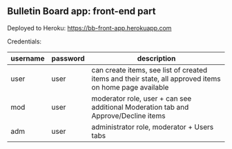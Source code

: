 ## Bulletin Board app: front-end part

Deployed to Heroku: https://bb-front-app.herokuapp.com

Credentials: 

| username | password | description |
| -------- | -------- | ----------- |
| user  | user  | can create items, see list of created items and their state, all approved items on home page available  |
| mod  | user  | moderator role, user + can see additional Moderation tab and Approve/Decline items |
| adm  | user | administrator role, moderator + Users tabs |



[comment]: <> (### My progress:)

[comment]: <> (**4.5.2021**)

[comment]: <> (Login page:)

[comment]: <> (![Screenshot]&#40;screenshots/5.4.2021/5.4_login.png&#41;)

[comment]: <> (Home page &#40;admin user&#41;:)

[comment]: <> (![Screenshot]&#40;screenshots/5.4.2021/5.4_home.png&#41;)

[comment]: <> (Tabs for item types &#40;admin user&#41;: )

[comment]: <> (![Screenshot]&#40;screenshots/5.4.2021/5.4_tabs.png&#41; )

[comment]: <> (Add new item modal &#40;admin user&#41;:)

[comment]: <> (![Screenshot]&#40;screenshots/5.4.2021/5.4_add.png&#41;)

[comment]: <> (My items view &#40;admin user&#41;:)

[comment]: <> (![Screenshot]&#40;screenshots/5.4.2021/5.4_my_items.png&#41;)

[comment]: <> (Edit item modal &#40;admin user&#41;:)

[comment]: <> (![Screenshot]&#40;screenshots/5.4.2021/5.4_edit.png&#41;)

[comment]: <> (Moderation page &#40;admin user&#41;:)

[comment]: <> (![Screenshot]&#40;screenshots/5.4.2021/5.4_moderation.png&#41;)

[comment]: <> (Approve item modal &#40;admin user&#41;:)

[comment]: <> (![Screenshot]&#40;screenshots/5.4.2021/5.4_approve.png&#41;)

